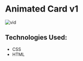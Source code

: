 # Animated Card v1

![vid](https://media.giphy.com/media/QEgtk4SfYLLd19NHKC/giphy.gif)

## Technologies Used:

- CSS
- HTML